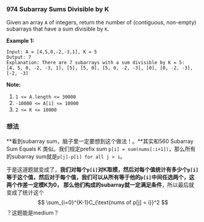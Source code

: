 ### 974 Subarray Sums Divisible by K

Given an array `A` of integers, return the number of (contiguous, non-empty) subarrays that have a sum divisible by `K`.

**Example 1:**

```
Input: A = [4,5,0,-2,-3,1], K = 5
Output: 7
Explanation: There are 7 subarrays with a sum divisible by K = 5:
[4, 5, 0, -2, -3, 1], [5], [5, 0], [5, 0, -2, -3], [0], [0, -2, -3], [-2, -3]
```

**Note:**

1. `1 <= A.length <= 30000`
2. `-10000 <= A[i] <= 10000`
3. `2 <= K <= 10000`

### 想法

**看到subarray sum，脑子里一定要想到这个做法！。**其实和560 Subarray Sum Equals K 类似。我们规定prefix sum `p[i] = sum(nums[:i+1])`，那么所有的subarray sum就是`p[j]-p[i] for all j > i`。

于是这道题就变成了，**我们对每个`p[i]`对K取模，然后对每个值统计有多少个`p[i]`等于这个值，然后对于每个值，我们可以从所有等于他的`p[i]`中间任选两个，这两个作差一定模K为0， 那么他们构成的subarray就一定满足条件**，所以最后就变成了统计这个
$$
\sum_{i=0}^{K-1}C_{\text{nums of p[j] = i}}^2
$$
？这题能是medium？